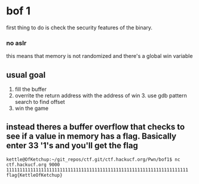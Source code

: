 # bof 1

first thing to do is check the security features of the binary.
### no aslr

this means that memory is not randomized and there's a global win variable


## usual goal

1. fill the buffer
2. overrite the return address with the address of win
	3. use gdb pattern search to find offset
3. win the game


## instead theres a buffer overflow that checks to see if a value in memory has a flag. Basically enter 33 '1's and you'll get the flag


```
kettle@OfKetchup:~/git_repos/ctf.git/ctf.hackucf.org/Pwn/bof1$ nc ctf.hackucf.org 9000
11111111111111111111111111111111111111111111111111111111111111111111
flag{KettleOfKetchup}


```
